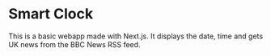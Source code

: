 # Smart Clock

This is a basic webapp made with Next.js. It displays the date, time and gets UK news from the BBC News RSS feed. 